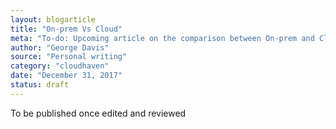 ```yaml
---
layout: blogarticle
title: "On-prem Vs Cloud"
meta: "To-do: Upcoming article on the comparison between On-prem and Cloud"
author: "George Davis"
source: "Personal writing"
category: "cloudhaven"
date: "December 31, 2017"
status: draft
---
```


To be published once edited and reviewed